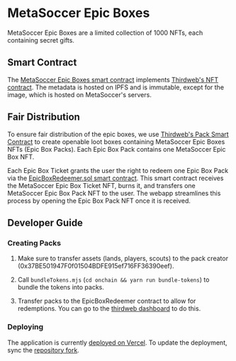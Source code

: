 # MetaSoccer Epic Boxes

MetaSoccer Epic Boxes are a limited collection of 1000 NFTs, each containing secret gifts.

## Smart Contract

The [MetaSoccer Epic Boxes smart contract](https://polygonscan.com/address/0xB7F21E3A4B2B3fD8b897201a2Fb47A973c8E5A2c#code) implements [Thirdweb's NFT contract](https://portal.thirdweb.com/contracts/explore/pre-built-contracts/nft-collection). The metadata is hosted on IPFS and is immutable, except for the image, which is hosted on MetaSoccer's servers.

## Fair Distribution

To ensure fair distribution of the epic boxes, we use [Thirdweb's Pack Smart Contract](https://portal.thirdweb.com/contracts/design-docs/pack) to create openable loot boxes containing MetaSoccer Epic Boxes NFTs (Epic Box Packs). Each Epic Box Pack contains one MetaSoccer Epic Box NFT.

Each Epic Box Ticket grants the user the right to redeem one Epic Box Pack via the [EpicBoxRedeemer.sol smart contract](onchain/contracts/EpicBoxRedeemer.sol). This smart contract receives the MetaSoccer Epic Box Ticket NFT, burns it, and transfers one MetaSoccer Epic Box Pack NFT to the user. The webapp streamlines this process by opening the Epic Box Pack NFT once it is received.

## Developer Guide

### Creating Packs

1. Make sure to transfer assets (lands, players, scouts) to the pack creator (0x37BE501947F0f01504BDFE915ef716FF36390eef).

2. Call `bundleTokens.mjs` (`cd onchain && yarn run bundle-tokens`) to bundle the tokens into packs.

3. Transfer packs to the EpicBoxRedeemer contract to allow for redemptions. You can go to the [thirdweb dashboard](https://thirdweb.com/polygon/0x019C38026dE05862ef332cf5A17f245876D15674/nfts/0) to do this.

### Deploying

The application is currently [deployed on Vercel](https://vercel.com/meta-soccer/epic-box). To update the deployment, sync the [repository fork](https://github.com/agurod42/epic-box/tree/main).